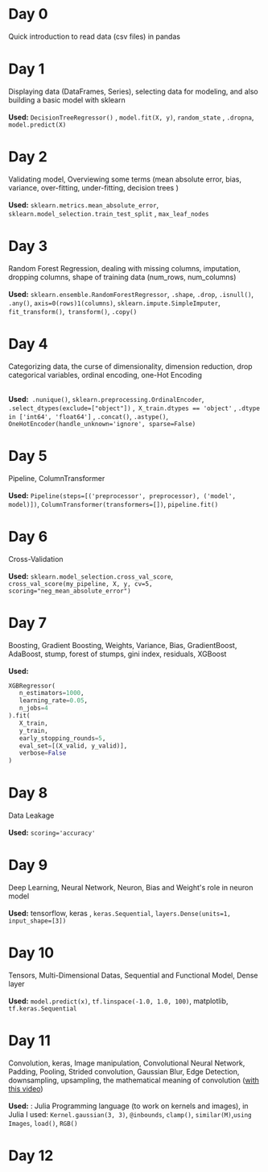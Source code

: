 # Day 0
Quick introduction to read data (csv files) in pandas 

# Day 1
Displaying data (DataFrames, Series), selecting data for modeling, and also building a basic model with sklearn <br> <br>
**Used:** `DecisionTreeRegressor()` , `model.fit(X, y)`, `random_state` , `.dropna`, `model.predict(X)`

# Day 2
Validating model, Overviewing some terms (mean absolute error, bias, variance, over-fitting, under-fitting, decision trees ) <br> <br>
**Used:** `sklearn.metrics.mean_absolute_error`, `sklearn.model_selection.train_test_split` , `max_leaf_nodes` 

# Day 3
Random Forest Regression, dealing with missing columns, imputation, dropping columns, shape of training data (num_rows, num_columns) <br><br>
**Used:** `sklearn.ensemble.RandomForestRegressor`, `.shape`, `.drop`, `.isnull()`, `.any()`, `axis=0(rows)1(columns)`, `sklearn.impute.SimpleImputer`, `fit_transform()`,` transform()`, `.copy()`

# Day 4
Categorizing data, the curse of dimensionality, dimension reduction, drop categorical variables, ordinal encoding, one-Hot Encoding  <br><br>

**Used:**` .nunique()`, `sklearn.preprocessing.OrdinalEncoder`, `.select_dtypes(exclude=["object"])` ,` X_train.dtypes == 'object'` ,
 `.dtype in ['int64', 'float64']` , `.concat()`, `.astype()`, `OneHotEncoder(handle_unknown='ignore', sparse=False)`

# Day 5
Pipeline, ColumnTransformer <br><br>
**Used:** `Pipeline(steps=[('preprocessor', preprocessor), ('model', model)])`,  `ColumnTransformer(transformers=[])`, `pipeline.fit()`

# Day 6
Cross-Validation <br><br>
**Used:**  `sklearn.model_selection.cross_val_score`,  
`cross_val_score(my_pipeline, X, y, cv=5, scoring="neg_mean_absolute_error")`

# Day 7
Boosting, Gradient Boosting, Weights, Variance, Bias, GradientBoost, AdaBoost, stump, forest of stumps, gini index, residuals, XGBoost <br><br>
**Used:**
 ```py 
XGBRegressor(
    n_estimators=1000, 
    learning_rate=0.05,
    n_jobs=4
).fit(
    X_train, 
    y_train,
    early_stopping_rounds=5,
    eval_set=[(X_valid, y_valid)],
    verbose=False
)
```

# Day 8
Data Leakage <br> <br>
**Used:** `scoring='accuracy'`

 # Day 9
Deep Learning, Neural Network, Neuron, Bias and Weight's role in neuron model  <br> <br>
**Used:** tensorflow, keras , `keras.Sequential`, `layers.Dense(units=1, input_shape=[3])`

# Day 10
Tensors, Multi-Dimensional Datas, Sequential and Functional Model, Dense layer <br> <br>
**Used:** `model.predict(x)`, `tf.linspace(-1.0, 1.0, 100)`, matplotlib, `tf.keras.Sequential`

# Day 11
Convolution, keras, Image manipulation, Convolutional Neural Network, Padding, Pooling, Strided convolution, Gaussian Blur, Edge Detection, downsampling, upsampling, the mathematical meaning of convolution ([with this video](https://youtu.be/KuXjwB4LzSA?si=NFRIkN-FwYond5OH)) <br> <br>
**Used:** : Julia Programming language (to work on kernels and images), in Julia I used: `Kernel.gaussian(3, 3)`, `@inbounds`, `clamp()`, `similar(M)`,`using Images`, `load()`, `RGB()`

# Day 12



